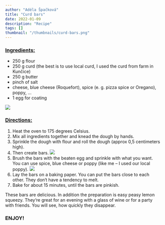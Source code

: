 ```yaml
---
author: "Adéla Špačková"
title: "Curd bars"
date: 2022-01-09
description: "Recipe"
tags: []
thumbnail: "/thumbnails/curd-bars.png"
---
```

### <u>Ingredients:</u>
- 250 g flour
- 250 g curd (the best is to use local curd, I used the curd from farm in Kunčice)
- 250 g butter
- pinch of salt
- cheese, blue cheese (Roquefort), spice (e. g. pizza spice or Oregano), poppy, …
- 1 egg for coating

![](/images/crud-bars/ingredients.png)

### <u>Directions:</u>
1. Heat the oven to 175 degrees Celsius.
2. Mix all ingredients together and knead the dough by hands.
3. Sprinkle the dough with flour and roll the dough (approx 0,5 centimeters high).
4. Then create bars.
![](/images/crud-bars/1.png#center)
5. Brush the bars with the beaten egg and sprinkle with what you want. You can use spice, blue cheese or poppy (like me – I used our local poppy).
![](/images/crud-bars/2.png#center)
6. Lay the bars on a baking paper. You can put the bars close to each other. They don‘t have a tendency to melt.
7. Bake for about 15 minutes, until the bars are pinkish.

These bars are delicious. In addition the preparation is easy peasy lemon squeezy. They‘re great for an evening with a glass of wine or for a party with friends. You will see, how quickly they disappear.

### ENJOY!